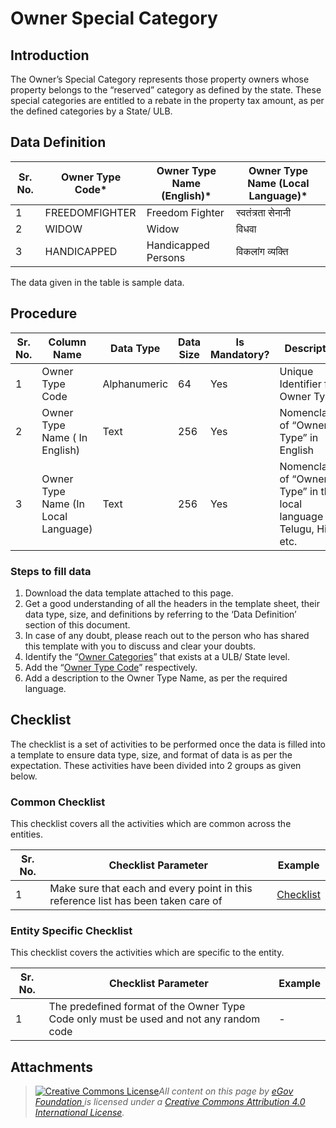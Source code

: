 # Owner Special Category

## Introduction <a href="#introduction" id="introduction"></a>

The Owner’s Special Category represents those property owners whose property belongs to the “reserved” category as defined by the state. These special categories are entitled to a rebate in the property tax amount, as per the defined categories by a State/ ULB.

## Data Definition <a href="#data-definition" id="data-definition"></a>

| Sr. No. | Owner Type Code\* | Owner Type Name (English)\* | Owner Type Name (Local Language)\* |
| ------- | ----------------- | --------------------------- | ---------------------------------- |
| 1       | FREEDOMFIGHTER    | Freedom Fighter             | स्वतंत्रता सेनानी                  |
| 2       | WIDOW             | Widow                       | विधवा                              |
| 3       | HANDICAPPED       | Handicapped Persons         | विकलांग व्यक्ति                    |

The data given in the table is sample data.

## Procedure <a href="#procedure" id="procedure"></a>

| Sr. No. | Column Name                         | Data Type    | Data Size | Is Mandatory? | Description                                                               |
| ------- | ----------------------------------- | ------------ | --------- | ------------- | ------------------------------------------------------------------------- |
| 1       | Owner Type Code                     | Alphanumeric | 64        | Yes           | Unique Identifier for Owner Type                                          |
| 2       | Owner Type Name ( In English)       | Text         | 256       | Yes           | Nomenclature of “Owner Type” in English                                   |
| 3       | Owner Type Name (In Local Language) | Text         | 256       | Yes           | Nomenclature of “Owner Type” in the local language as Telugu, Hindi, etc. |

### Steps to fill data <a href="#steps-to-fill-data" id="steps-to-fill-data"></a>

1. Download the data template attached to this page.
2. Get a good understanding of all the headers in the template sheet, their data type, size, and definitions by referring to the ‘Data Definition’ section of this document.
3. In case of any doubt, please reach out to the person who has shared this template with you to discuss and clear your doubts.
4. Identify the “[Owner Categories](ownership-category.md)” that exists at a ULB/ State level.
5. Add the “[Owner Type Code](ownership-category.md)” respectively.
6. Add a description to the Owner Type Name, as per the required language.

## Checklist <a href="#checklist" id="checklist"></a>

The checklist is a set of activities to be performed once the data is filled into a template to ensure data type, size, and format of data is as per the expectation. These activities have been divided into 2 groups as given below.

### Common Checklist <a href="#common-checklist" id="common-checklist"></a>

This checklist covers all the activities which are common across the entities.

| Sr. No. | Checklist Parameter                                                               | Example                                                                                                                      |
| ------- | --------------------------------------------------------------------------------- | ---------------------------------------------------------------------------------------------------------------------------- |
| 1       | Make sure that each and every point in this reference list has been taken care of | ​[Checklist](https://docs.digit.org/configure-digit/configuring-master-data-templates/module-setup/common-config/checklist)​ |

### Entity Specific Checklist <a href="#entity-specific-checklist" id="entity-specific-checklist"></a>

This checklist covers the activities which are specific to the entity.

| Sr. No. | Checklist Parameter                                                                    | Example |
| ------- | -------------------------------------------------------------------------------------- | ------- |
| 1       | The predefined format of the Owner Type Code only must be used and not any random code | -       |

## Attachments <a href="#attachments" id="attachments"></a>

> [![Creative Commons License](https://i.creativecommons.org/l/by/4.0/80x15.png)](http://creativecommons.org/licenses/by/4.0/)_All content on this page by_ [_eGov Foundation_ ](https://egov.org.in/)_is licensed under a_ [_Creative Commons Attribution 4.0 International License_](http://creativecommons.org/licenses/by/4.0/)_._
